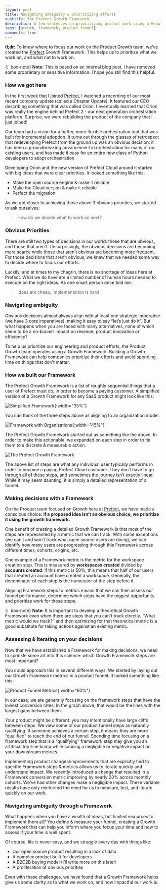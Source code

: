 ```yaml
---
layout: post
title: Navigating ambiguity & prioritizing efforts
subtitle: The Prefect Growth Framework
description: A few sentences on prioritizing product work using a Growth Framework
tags: [growth, framework, product funnel]
comments: true
---
```


**tl;dr:** To know where to focus our work on the Product Growth team, we’ve created the [Prefect](https://www.prefect.io) Growth Framework. This helps us to prioritize what we work on, and what not to work on.

{: .box-note}
**Note:** This is based on an internal blog post. I have removed some proprietary or sensitive information. I hope you still find this helpful.

### How we got here

In the first week that I joined [Prefect](https://www.prefect.io), I watched a recording of our most recent company update (called a Chapter Update). It featured our CEO describing something that was called Orion. I eventually learned that Orion was really the engine behind Prefect 2 - our next generation orchestration platform. Surprise, we were rebuilding the product of the company that I just joined!

Our team had a vision for a better, more flexible orchestration tool that was built for incremental adoption. It turns out through the glasses of retrospect that redeveloping Prefect from the ground up was an obvious decision: it has been a groundbreaking advancement in orchestration for many of our existing users, and has made it easy for an entire new class of Python developers to adopt orchestration.

Developing Orion and the new version of Prefect Cloud around it started with big ideas that were clear priorities. It looked something like this:

-  Make the open source engine & make it reliable
-  Make the Cloud version & make it reliable
-  Perfect the migration

As we got closer to achieving those above 3 obvious priorities, we started to ask ourselves: 

> How do we decide what to work on next?

### Obvious Priorities

There are still two types of decisions in our world: those that are obvious, and those that aren’t. Unsurprisingly, the obvious decisions are becoming more scarce while those that aren’t obvious are becoming more frequent. For those decisions that aren’t obvious, we knew that we needed some way to decide where to focus our efforts.

Luckily, and at times to my chagrin, there is no shortage of ideas here at Prefect. What we do have are a limited number of human hours needed to execute on the right ideas. As one smart person once told me:

> Ideas are cheap, implementation is hard

### Navigating ambiguity

Obvious decisions almost always align with at least one strategic imperative (we have 3 core imperatives), making it easy to say “let’s just do it”. But what happens when you are faced with many alternatives, none of which seem to be a no-brainer impact on revenue, product innovation or efficiency?

To help us prioritize our engineering and product efforts, the Product Growth team operates using a Growth Framework. Building a Growth Framework can help companies prioritize their efforts and avoid spending time on things that don’t matter.

### How we built our Framework

The Prefect Growth Framework is a list of roughly sequential things that a user of Prefect must do, in order to become a paying customer. A simplified version of a Growth Framework for any SaaS product might look like this:

![Simplified Framework](https://i.imgur.com/OLkIUYS.png){:width="35%"}

You can think of the three steps above as aligning to an organization model.

![Framework with Organizations](https://i.imgur.com/ETYFm79.png){:width="45%"}

The Prefect Growth Framework started out as something like the above. In order to make this actionable, we expanded on each step in order to tie them to a discrete & measurable action.

![The Prefect Growth Framework](https://i.imgur.com/YIJpFON.png)

The above list of steps are what any individual user typically performs in order to become a paying Prefect Cloud customer. They don’t have to go through all of these steps, and sometimes the journey isn’t exactly linear. While it may seem daunting, it is simply a detailed representation of a funnel.

### Making decisions with a Framework

On the Product team focused on Growth here at [Prefect](https://www.prefect.io), we have made a conscious choice: **if a proposed idea isn’t an obvious choice, we prioritize it using the growth framework.**

One benefit of creating a detailed Growth Framework is that most of the steps are represented by a metric that we can track. With some exceptions (we can’t and won’t track what open source users are doing), we can identify how many users are progressing through this Framework across different times, cohorts, origins, etc.

One example of a Framework metric is the metric for the workspace creation step. This is measured by **workspaces created** divided by **accounts created**. If this metric is 50%, this means that half of our users that created an account have created a workspace. Generally, the denominator of each step is the numerator of the step before it.

Aligning Framework steps to metrics means that we can then assess our funnel performance, determine which steps have the biggest opportunity and prioritize work for those steps.

{: .box-note}
**Note:** It is important to develop a theoretical Growth Framework even when there are steps that you can’t track directly. “What metric would we track?” and then optimizing for that theoretical metric is a good substitute for taking actions against an existing metric.

### Assessing & iterating on your decisions

Now that we have established a Framework for making decisions, we need to sprinkle some art into this science: which Growth Framework steps are most important?

You could approach this in several different ways. We started by laying out our Growth Framework metrics in a product funnel. It looked something like this:

![Product Funnel Metrics](https://i.imgur.com/OgAkzmx.png){:width="60%"}

In our case, we are generally focusing on the framework steps that have the lowest conversion rates. In the graph above, that would be the lines with the largest gaps between them.

Your product might be different: you may intentionally have large cliffs between steps. We view some of our product funnel steps as naturally qualifying: if someone achieves a certain step, it means they are more “qualified” to reach the end of our funnel. Spending time focusing on a framework step that is a “qualifying” framework step may give you an artificial top-line bump while causing a negligible or negative impact on your downstream metrics.

Implementing product changes/improvements that are explicitly tied to specific Framework steps & metrics allows us to iterate quickly and understand impact. We recently introduced a change that resulted in a Framework conversion metric improving by nearly 20% across monthly cohorts. We’ve had other changes make a negligible impact. These variable results have only reinforced the need for us to measure, test, and iterate quickly on our work.

### Navigating ambiguity through a Framework

What happens when you have a wealth of ideas, but limited resources to implement them all? You define & measure your funnel, creating a Growth Framework that can help you inform where you focus your time and how to assess if your time is well spent.

Of course, life is never easy, and we struggle every day with things like:

- Our open source product resulting in a lack of data
- A complex product built for developers
- A B2C2B buying model (I’ll write more on this later)
- A proliferation of obvious priorities

Even with these challenges, we have found that a Growth Framework helps give us some clarity as to what we work on, and how impactful our work is.
